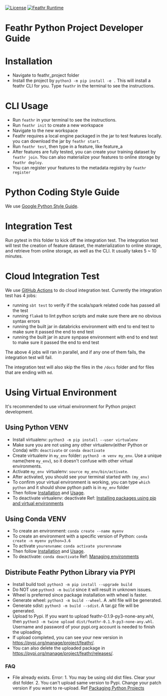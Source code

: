 [![License](https://img.shields.io/badge/License-Apache_2.0-blue.svg)](https://opensource.org/licenses/Apache-2.0) [![Feathr Runtime](https://github.com/linkedin/feathr/actions/workflows/scala.yml/badge.svg)](https://github.com/linkedin/feathr/actions/workflows/scala.yml)


Feathr Python Project Developer Guide
=============================

# Installation
- Navigate to feathr_project folder
- Install the project by `python3 -m pip install -e .` This will install a feathr CLI for you. Type `feathr` in the terminal to see the instructions.

# CLI Usage
- Run `feathr` in your terminal to see the instructions.
- Run `feathr init` to create a new workspace
- Navigate to the new workspace
- Feathr requires a local engine packaged in the jar to test features locally. you can download the jar by `feathr start`.
- Run `feathr test`, then type in a feature, like feature_a
- After features are fully tested, you can create your training dataset by `feathr join`. You can also materialize your features to online storage by `feathr deploy`.
- You can register your features to the metadata registry by `feathr register`


# Python Coding Style Guide
We use [Google Python Style Guide](https://google.github.io/styleguide/pyguide.html).

# Integration Test
Run pytest in this folder to kick off the integration test. The integration test will test the creation of feature dataset, the materialization to online storage, and retrieve from online storage, as well as the CLI. It usually takes 5 ~ 10 minutes.

# Cloud Integration Test
We use [GitHub Actions](../.github/workflows/scala.yml) to do cloud integration test. Currently the integration test has 4 jobs:
- running `sbt test` to verify if the scala/spark related code has passed all the test
- running `flake8` to lint python scripts and make sure there are no obvious syntax errors
- running the built jar in databricks environment with end to end test to make sure it passed the end to end test
- running the built jar in azure synpase environment with end to end test to make sure it passed the end to end test

The above 4 jobs will ran in parallel, and if any one of them fails, the integration test will fail.

The integration test will also skip the files in the `/docs` folder and for files that are ending with `md`.

# Using Virtual Environment
It's recommended to use virtual environment for Python project development.
## Using Python VENV
* Install virtualenv: `python3 -m pip install --user virtualenv`
* Make sure you are not using any other virtualenv(either Python or Conda) with: `deactivate` or `conda deactivate`
* Create virtualenv in `my_env` folder: `python3 -m venv my_env`. Use a unique name(here `my_env`), so it doesn't confuse with other virtual environments.
* Activate `my_env `virtualenv: `source my_env/bin/activate`.
* After activated, you should see your terminal started with `(my_env)`
* To confirm your virtual environment is working, you can type `which python` and it should show python path is in `my_env` folder
* Then follow [Installation](#Installation) and [Usage](#CLI-Usage).
* To deactivate virtualenv: deactivate
Ref: [Installing packages using pip and virtual environments](https://packaging.python.org/en/latest/guides/installing-using-pip-and-virtual-environments/)

## Using Conda VENV
* To create an environment: `conda create --name myenv`
* To create an environment with a specific version of Python: `conda create -n myenv python=3.6`
* To activate `yourenvname`: `conda activate yourenvname`
* Then follow [Installation](#Installation) and [Usage](#CLI-Usage).
* To deactivate: `conda deactivate`
Ref: [Managing environments](https://docs.conda.io/projects/conda/en/latest/user-guide/tasks/manage-environments.html)

## Distribute Feathr Python Library via PYPI
* Install build tool: `python3 -m pip install --upgrade build`
* Do NOT use `python3 -m build` since it will result in unknown issues.
* Wheel is preferred since package installation with wheel is faster.
* Generate wheel: `python3 -m build --wheel`. A .whl file will be generated.
* Generate sdist: `python3 -m build --sdist`. A tar.gz file will be generated.
* Upload to Pypi. If you want to upload feathr-0.1.9-py3-none-any.whl, then `python3 -m twine upload dist/feathr-0.1.9-py3-none-any.whl`. Username and password of your pypi.org account is needed to finish the uploading.
* If upload completed, you can see your new version in https://pypi.org/manage/project/feathr/.
* You can also delete the uploaded package in https://pypi.org/manage/project/feathr/releases/.

### FAQ
* File already exists. Error: 1. You may be using old dist files. Clear your dist folder. 2. You can't upload same version to Pypi. Change your patch version if you want to re-upload.
Ref [Packaging Python Projects](https://packaging.python.org/en/latest/tutorials/packaging-projects/)